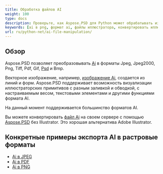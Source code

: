 ```yaml
---
title: Обработка файлов AI
weight: 100
type: docs
description: Проверьте, как Aspose.PSD для Python может обрабатывать изображения AI.
keywords: [ai в png, формат ai, файлы иллюстратора, конвертировать иллюстратор, ai в pdf, ai в jpeg, ai в tiff, ai в psd, psd api, python, образец кода]
url: ru/python-net/ai-file-manipulation/
---
```


## **Обзор**
Aspose.PSD позволяет преобразовывать [Ai](/psd/ru/net/ai-adobe-illustrator-format/) в форматы Jpeg, Jpeg2000, Png, Tiff, Pdf, Gif, [Psd](https://reference.aspose.com/psd/python-net/aspose.psd.fileformats.psd/psdimage) и Bmp.

Векторное изображение, например, [изображение Ai](https://reference.aspose.com/psd/python-net/aspose.psd.fileformats.ai/aiimage), создается из линий и форм. Aspose.PSD поддерживает возможность визуализации иллюстраторских примитивов с разным заливкой и обводкой, с настраиваемым весом, текстовыми элементами и другими функциями формата AI.

На данный момент поддерживается большинство форматов AI.

Вы можете конвертировать [файл Ai](/psd/ru/net/ai-adobe-illustrator-format/) на своем сервере с помощью [Aspose.PSD](https://products.aspose.com/psd/python-net) без Illustrator. Это хорошая альтернатива Adobe Illustrator.

## **Конкретные примеры экспорта AI в растровые форматы**
- [Ai в JPEG](/psd/ru/python-net/convert/ai-to-jpg/)
- [Ai в PDF](/psd/ru/python-net/convert/ai-to-pdf/)
- [Ai в PNG](/psd/ru/python-net/convert/ai-to-png/)
